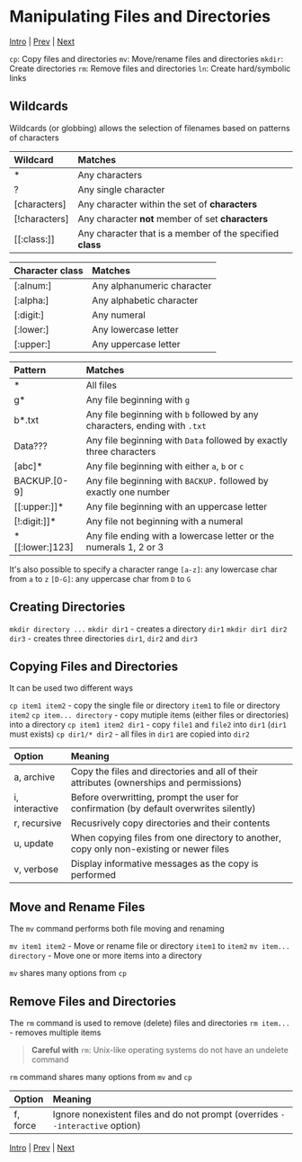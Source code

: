 # Manipulating Files and Directories

[Intro](../Intro.md) | [Prev](LearningTheShell.md) | [Next](SymbolicLinks.md)

`cp`: Copy files and directories
`mv`: Move/rename files and directories
`mkdir`: Create directories
`rm`: Remove files and directories
`ln`: Create hard/symbolic links

## Wildcards

Wildcards (or globbing) allows the selection of filenames based on patterns of characters

| Wildcard          | Matches |
|:------------------|:--------|
| *                 | Any characters |
| ?                 | Any single character |
| \[characters\]    | Any character within the set of **characters** |
| \[!characters\]   | Any character **not** member of set **characters** |
| \[\[:class:\]\]   | Any character that is a member of the specified **class** |

| Character class   | Matches |
|:------------------|:--------|
| \[:alnum:\]       | Any alphanumeric character |
| \[:alpha:\]       | Any alphabetic character |
| \[:digit:\]       | Any numeral |
| \[:lower:\]       | Any lowercase letter |
| \[:upper:\]       | Any uppercase letter |

| Pattern               | Matches |
|:----------------------|:--------|
| *                     | All files |
| g*                    | Any file beginning with `g` |
| b*.txt                | Any file beginning with `b` followed by any characters, ending with `.txt` |
| Data???               | Any file beginning with `Data` followed by exactly three characters |
| \[abc\]*              | Any file beginning with either `a`, `b` or `c` |
| BACKUP.\[0-9\]        | Any file beginning with `BACKUP.` followed by exactly one number |
| \[\[:upper:\]\]*      | Any file beginning with an uppercase letter |
| \[!:digit:\]\]*       | Any file not beginning with a numeral |
| *\[\[:lower:\]123\]   | Any file ending with a lowercase letter or the numerals 1, 2 or 3 |

It's also possible to specify a character range
`[a-z]`: any lowercase char from `a` to `z`
`[D-G]`: any uppercase char from `D` to `G`

## Creating Directories

`mkdir directory ...`
`mkdir dir1` - creates a directory `dir1`
`mkdir dir1 dir2 dir3` - creates three directories `dir1`, `dir2` and `dir3`

## Copying Files and Directories

It can be used two different ways

`cp item1 item2` - copy the single file or directory `item1` to file or directory `item2`
`cp item... directory` - copy mutiple items (either files or directories) into a directory
`cp item1 item2 dir1` - copy `file1` and `file2` into `dir1` (`dir1` must exists)
`cp dir1/* dir2` - all files in `dir1` are copied into `dir2`

| Option            | Meaning |
|:------------------|:--------|
| a, archive        | Copy the files and directories and all of their attributes (ownerships and permissions) |
| i, interactive    | Before overwritting, prompt the user for confirmation (by default overwrites silently) |
| r, recursive      | Recusrively copy directories and their contents |
| u, update         | When copying files from one directory to another, copy only non-existing or newer files |
| v, verbose        | Display informative messages as the copy is performed |

## Move and Rename Files

The `mv` command performs both file moving and renaming

`mv item1 item2` - Move or rename file or directory `item1` to `item2`
`mv item... directory` - Move one or more items into a directory

`mv` shares many options from `cp`

## Remove Files and Directories

The `rm` command is used to remove (delete) files and directories
`rm item...` - removes multiple items

> **Careful with** `rm`: Unix-like operating systems do not have an undelete command

`rm` command shares many options from `mv` and `cp`

| Option    | Meaning |
|:----------|:--------|
| f, force  | Ignore nonexistent files and do not prompt (overrides `--interactive` option) |

[Intro](../Intro.md) | [Prev](LearningTheShell.md) | [Next](SymbolicLinks.md)
